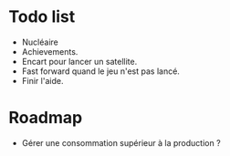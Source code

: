 # Todo list

* Nucléaire
* Achievements.
* Encart pour lancer un satellite.
* Fast forward quand le jeu n'est pas lancé.
* Finir l'aide.

# Roadmap

* Gérer une consommation supérieur à la production ?